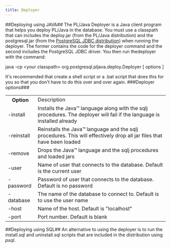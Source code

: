 ```yaml
---
title: Deployer
---
```

##Deploying using JAVA##
The PL/Java Deployer is a Java client program that helps you deploy PL/Java in the database.
You must use a classpath that can includes the deploy.jar (from the PL/Java distribution) and the postgresql.jar (from the [PostgreSQL JDBC distribution](http://jdbc.postgresql.org/)) when running the deployer. The former contains the code for the deployer command and the second includes the PostgreSQL JDBC driver. You then run thedeployer with the command:

java -cp &lt;your classpath&gt; org.postgresql.pljava.deploy.Deployer [ options ]

It's recommended that create a shell script or a .bat script that does this for you so that you don't have to do this over and over again.
###Deployer options###
<table>
<tr><th>Option</th><td>Description</th></tr>
<tr><td> -install</td><td>Installs the Java™ language along with the sqlj procedures. The deployer will fail if the language is installed already</td></tr>
<tr><td> -reinstall</td><td>Reinstalls the Java™ language and the sqlj procedures. This will effectively drop all jar files that have been loaded</td></tr>
<tr><td> -remove</td><td>Drops the Java™ language and the sqlj procedures and loaded jars</td></tr>
<tr><td> -user <user name></td><td>Name of user that connects to the database. Default is the current user</td></tr>
<tr><td> -password <password></td><td>Password of user that connects to the database. Default is no password</td></tr>
<tr><td> -database <database></td><td>The name of the database to connect to. Default is to use the user name</td></tr>
<tr><td> -host <host name></td><td>Name of the host. Default is "localhost"</td></tr>
<tr><td> -port <port number></td><td>Port number. Default is blank</td></tr>
</table>

##Deploying using SQL##
An alternative to using the deployer is to run the install.sql and uninstall.sql scripts that are included in the distribution using <i>psql</i>.
